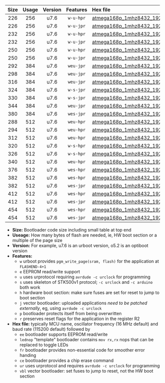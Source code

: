 |Size|Usage|Version|Features|Hex file|
|:-:|:-:|:-:|:-:|:--|
|226|256|u7.6|`w-u-hpr`|[atmega168p_1mhz8432_19200bps_ur.hex](https://raw.githubusercontent.com/stefanrueger/urboot/main/bootloaders/atmega168p/fcpu_1mhz8432/19200_bps/atmega168p_1mhz8432_19200bps_ur.hex)|
|226|256|u7.6|`w-u-jpr`|[atmega168p_1mhz8432_19200bps_ur_vbl.hex](https://raw.githubusercontent.com/stefanrueger/urboot/main/bootloaders/atmega168p/fcpu_1mhz8432/19200_bps/atmega168p_1mhz8432_19200bps_ur_vbl.hex)|
|232|256|u7.6|`w-u-hpr`|[atmega168p_1mhz8432_19200bps_lednop_ur.hex](https://raw.githubusercontent.com/stefanrueger/urboot/main/bootloaders/atmega168p/fcpu_1mhz8432/19200_bps/atmega168p_1mhz8432_19200bps_lednop_ur.hex)|
|232|256|u7.6|`w-u-jpr`|[atmega168p_1mhz8432_19200bps_lednop_ur_vbl.hex](https://raw.githubusercontent.com/stefanrueger/urboot/main/bootloaders/atmega168p/fcpu_1mhz8432/19200_bps/atmega168p_1mhz8432_19200bps_lednop_ur_vbl.hex)|
|250|256|u7.6|`w-u-hpr`|[atmega168p_1mhz8432_19200bps_lednop_fr_ur.hex](https://raw.githubusercontent.com/stefanrueger/urboot/main/bootloaders/atmega168p/fcpu_1mhz8432/19200_bps/atmega168p_1mhz8432_19200bps_lednop_fr_ur.hex)|
|250|256|u7.6|`w-u-jpr`|[atmega168p_1mhz8432_19200bps_lednop_fr_ur_vbl.hex](https://raw.githubusercontent.com/stefanrueger/urboot/main/bootloaders/atmega168p/fcpu_1mhz8432/19200_bps/atmega168p_1mhz8432_19200bps_lednop_fr_ur_vbl.hex)|
|292|384|u7.6|`weu-jpr`|[atmega168p_1mhz8432_19200bps_ee_ur_vbl.hex](https://raw.githubusercontent.com/stefanrueger/urboot/main/bootloaders/atmega168p/fcpu_1mhz8432/19200_bps/atmega168p_1mhz8432_19200bps_ee_ur_vbl.hex)|
|298|384|u7.6|`weu-jpr`|[atmega168p_1mhz8432_19200bps_ee_lednop_ur_vbl.hex](https://raw.githubusercontent.com/stefanrueger/urboot/main/bootloaders/atmega168p/fcpu_1mhz8432/19200_bps/atmega168p_1mhz8432_19200bps_ee_lednop_ur_vbl.hex)|
|316|384|u7.6|`weu-jpr`|[atmega168p_1mhz8432_19200bps_ee_lednop_fr_ur_vbl.hex](https://raw.githubusercontent.com/stefanrueger/urboot/main/bootloaders/atmega168p/fcpu_1mhz8432/19200_bps/atmega168p_1mhz8432_19200bps_ee_lednop_fr_ur_vbl.hex)|
|324|384|u7.6|`w-s-jpr`|[atmega168p_1mhz8432_19200bps_vbl.hex](https://raw.githubusercontent.com/stefanrueger/urboot/main/bootloaders/atmega168p/fcpu_1mhz8432/19200_bps/atmega168p_1mhz8432_19200bps_vbl.hex)|
|330|384|u7.6|`w-s-jpr`|[atmega168p_1mhz8432_19200bps_lednop_vbl.hex](https://raw.githubusercontent.com/stefanrueger/urboot/main/bootloaders/atmega168p/fcpu_1mhz8432/19200_bps/atmega168p_1mhz8432_19200bps_lednop_vbl.hex)|
|344|384|u7.6|`weu-jpr`|[atmega168p_1mhz8432_19200bps_ee_lednop_fr_ce_ur_vbl.hex](https://raw.githubusercontent.com/stefanrueger/urboot/main/bootloaders/atmega168p/fcpu_1mhz8432/19200_bps/atmega168p_1mhz8432_19200bps_ee_lednop_fr_ce_ur_vbl.hex)|
|380|384|u7.6|`wes-jpr`|[atmega168p_1mhz8432_19200bps_ee_vbl.hex](https://raw.githubusercontent.com/stefanrueger/urboot/main/bootloaders/atmega168p/fcpu_1mhz8432/19200_bps/atmega168p_1mhz8432_19200bps_ee_vbl.hex)|
|288|512|u7.6|`weu-hpr`|[atmega168p_1mhz8432_19200bps_ee_ur.hex](https://raw.githubusercontent.com/stefanrueger/urboot/main/bootloaders/atmega168p/fcpu_1mhz8432/19200_bps/atmega168p_1mhz8432_19200bps_ee_ur.hex)|
|294|512|u7.6|`weu-hpr`|[atmega168p_1mhz8432_19200bps_ee_lednop_ur.hex](https://raw.githubusercontent.com/stefanrueger/urboot/main/bootloaders/atmega168p/fcpu_1mhz8432/19200_bps/atmega168p_1mhz8432_19200bps_ee_lednop_ur.hex)|
|312|512|u7.6|`weu-hpr`|[atmega168p_1mhz8432_19200bps_ee_lednop_fr_ur.hex](https://raw.githubusercontent.com/stefanrueger/urboot/main/bootloaders/atmega168p/fcpu_1mhz8432/19200_bps/atmega168p_1mhz8432_19200bps_ee_lednop_fr_ur.hex)|
|320|512|u7.6|`w-s-hpr`|[atmega168p_1mhz8432_19200bps.hex](https://raw.githubusercontent.com/stefanrueger/urboot/main/bootloaders/atmega168p/fcpu_1mhz8432/19200_bps/atmega168p_1mhz8432_19200bps.hex)|
|326|512|u7.6|`w-s-hpr`|[atmega168p_1mhz8432_19200bps_lednop.hex](https://raw.githubusercontent.com/stefanrueger/urboot/main/bootloaders/atmega168p/fcpu_1mhz8432/19200_bps/atmega168p_1mhz8432_19200bps_lednop.hex)|
|340|512|u7.6|`weu-hpr`|[atmega168p_1mhz8432_19200bps_ee_lednop_fr_ce_ur.hex](https://raw.githubusercontent.com/stefanrueger/urboot/main/bootloaders/atmega168p/fcpu_1mhz8432/19200_bps/atmega168p_1mhz8432_19200bps_ee_lednop_fr_ce_ur.hex)|
|376|512|u7.6|`wes-hpr`|[atmega168p_1mhz8432_19200bps_ee.hex](https://raw.githubusercontent.com/stefanrueger/urboot/main/bootloaders/atmega168p/fcpu_1mhz8432/19200_bps/atmega168p_1mhz8432_19200bps_ee.hex)|
|382|512|u7.6|`wes-hpr`|[atmega168p_1mhz8432_19200bps_ee_lednop.hex](https://raw.githubusercontent.com/stefanrueger/urboot/main/bootloaders/atmega168p/fcpu_1mhz8432/19200_bps/atmega168p_1mhz8432_19200bps_ee_lednop.hex)|
|382|512|u7.6|`wes-jpr`|[atmega168p_1mhz8432_19200bps_ee_lednop_vbl.hex](https://raw.githubusercontent.com/stefanrueger/urboot/main/bootloaders/atmega168p/fcpu_1mhz8432/19200_bps/atmega168p_1mhz8432_19200bps_ee_lednop_vbl.hex)|
|412|512|u7.6|`wes-hpr`|[atmega168p_1mhz8432_19200bps_ee_lednop_fr.hex](https://raw.githubusercontent.com/stefanrueger/urboot/main/bootloaders/atmega168p/fcpu_1mhz8432/19200_bps/atmega168p_1mhz8432_19200bps_ee_lednop_fr.hex)|
|412|512|u7.6|`wes-jpr`|[atmega168p_1mhz8432_19200bps_ee_lednop_fr_vbl.hex](https://raw.githubusercontent.com/stefanrueger/urboot/main/bootloaders/atmega168p/fcpu_1mhz8432/19200_bps/atmega168p_1mhz8432_19200bps_ee_lednop_fr_vbl.hex)|
|454|512|u7.6|`wes-hpr`|[atmega168p_1mhz8432_19200bps_ee_lednop_fr_ce.hex](https://raw.githubusercontent.com/stefanrueger/urboot/main/bootloaders/atmega168p/fcpu_1mhz8432/19200_bps/atmega168p_1mhz8432_19200bps_ee_lednop_fr_ce.hex)|
|454|512|u7.6|`wes-jpr`|[atmega168p_1mhz8432_19200bps_ee_lednop_fr_ce_vbl.hex](https://raw.githubusercontent.com/stefanrueger/urboot/main/bootloaders/atmega168p/fcpu_1mhz8432/19200_bps/atmega168p_1mhz8432_19200bps_ee_lednop_fr_ce_vbl.hex)|

- **Size:** Bootloader code size including small table at top end
- **Useage:** How many bytes of flash are needed, ie, HW boot section or a multiple of the page size
- **Version:** For example, u7.6 is an urboot version, o5.2 is an optiboot version
- **Features:**
  + `w` urboot provides `pgm_write_page(sram, flash)` for the application at `FLASHEND-4+1`
  + `e` EEPROM read/write support
  + `u` uses urprotocol requiring `avrdude -c urclock` for programming
  + `s` uses skeleton of STK500v1 protocol; `-c urclock` and `-c arduino` both work
  + `h` hardware boot section: make sure fuses are set for reset to jump to boot section
  + `j` vector bootloader: uploaded applications *need to be patched externally*, eg, using `avrdude -c urclock`
  + `p` bootloader protects itself from being overwritten
  + `r` preserves reset flags for the application in the register R2
- **Hex file:** typically MCU name, oscillator frequency (16 MHz default) and baud rate (115200 default) followed by
  + `ee` bootloader supports EEPROM read/write
  + `lednop` "template" bootloader contains `mov rx,rx` nops that can be replaced to toggle LEDs
  + `fr` bootloader provides non-essential code for smoother error handing
  + `ce` bootloader provides a chip erase command
  + `ur` uses urprotocol and requires `avrdude -c urclock` for programming
  + `vbl` vector bootloader: set fuses to jump to reset, not the HW boot section

